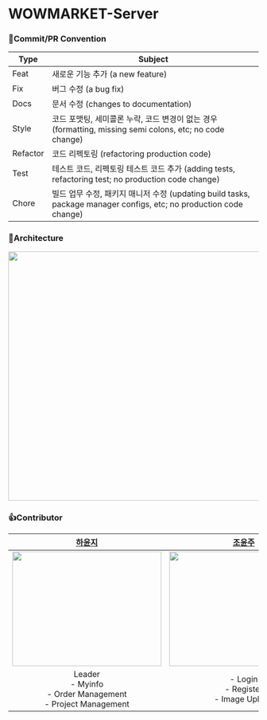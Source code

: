 # WOWMARKET-Server

### 🌟Commit/PR Convention
| Type | Subject |
| --- | --- |
| Feat | 새로운 기능 추가 (a new feature) |
| Fix | 버그 수정 (a bug fix) |
| Docs | 문서 수정 (changes to documentation) |
| Style | 코드 포맷팅, 세미콜론 누락, 코드 변경이 없는 경우 (formatting, missing semi colons, etc; no code change) |
| Refactor | 코드 리펙토링 (refactoring production code) |
| Test | 테스트 코드, 리펙토링 테스트 코드 추가 (adding tests, refactoring test; no production code change) |
| Chore | 빌드 업무 수정, 패키지 매니저 수정 (updating build tasks, package manager configs, etc; no production code change) |


### 🎨Architecture
<img src = "https://github.com/UMC-WOWMARKET/WOWMARKET-Server/assets/67634926/6bb64afc-cd1b-4e51-95e2-6e7b8516736a" width=600 height=500>



### 👍Contributor
<table>
  <thead>
    <tr>
        <th align=center><a href="https://github.com/yunji118">하윤지</a></td>
        <th align=center><a href="https://github.com/yj-leez">조윤주</a></td>
        <th align=center><a href="https://github.com/yoonsseo">이윤서</a></td>
        <th align=center><a href="https://github.com/minji1289">김민지</a></td>
    </tr>
  </thead>
    <tr>
        <td align=center><img src = "https://github.com/UMC-WOWMARKET/WOWMARKET-Server/assets/67634926/0f43f0df-44c1-44eb-aab2-3462570638d2" width=300 height=230></td>
        <td align=center><img src = "https://github.com/UMC-WOWMARKET/WOWMARKET-Server/assets/67634926/4077016a-4e61-4c01-9608-c6f24ffc5683" width=300 height=230></td>
        <td align=center><img src = "https://github.com/UMC-WOWMARKET/WOWMARKET-Server/assets/67634926/092c814c-2c19-44d3-9aec-05014a6a90c8" width=300 height=230></td>
        <td align=center><img src = "https://github.com/UMC-WOWMARKET/WOWMARKET-Server/assets/67634926/f3a8cffb-bf35-4ca4-b3f7-d92f69bcdaf7" width=300 height=230></td>
    </tr>
    <tr>
        <td align=center>Leader<br>- Myinfo<br>- Order Management<br>- Project Management</td>
        <td align=center>- Login<br>- Register<br>- Image Upload</td>
        <td align=center>- Kakao Login<br>- Sales Home<br>- Demand Home</td>
        <td align=center>- Order<br>- Project Detail<br>- Announcement & Question</td>
    </tr>
</table>
<br>
